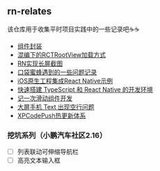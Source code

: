 ## rn-relates
该仓库用于收集平时项目实践中的一些记录吧☕️☕️
* [组件封装](https://github.com/ljunb/rn-relates/issues/1)
* [混编下的RCTRootView加载方式](https://github.com/ljunb/rn-relates/issues/2)
* [RN实现长屏截图](https://github.com/ljunb/rn-relates/issues/3)
* [口袋蜜蜂遇到的一些问题记录](https://github.com/ljunb/rn-relates/issues/4)
* [iOS原生工程集成React Native示例](https://github.com/ljunb/iOSNativeDemo)
* [快速搭建 TypeScript 和 React Native 的开发环境](https://github.com/ljunb/rn-relates/issues/5)
* [记一次滑动组件开发](https://github.com/ljunb/rn-relates/issues/6)
* [大屏手机 Text 出现空行问题](https://github.com/ljunb/rn-relates/issues/7)
* [XPCodePush热更新体系](https://github.com/ljunb/rn-relates/issues/8)

### 挖坑系列（小鹏汽车社区2.16）
- [ ] 列表联动可伸缩导航栏
- [ ] 高亮文本输入框
